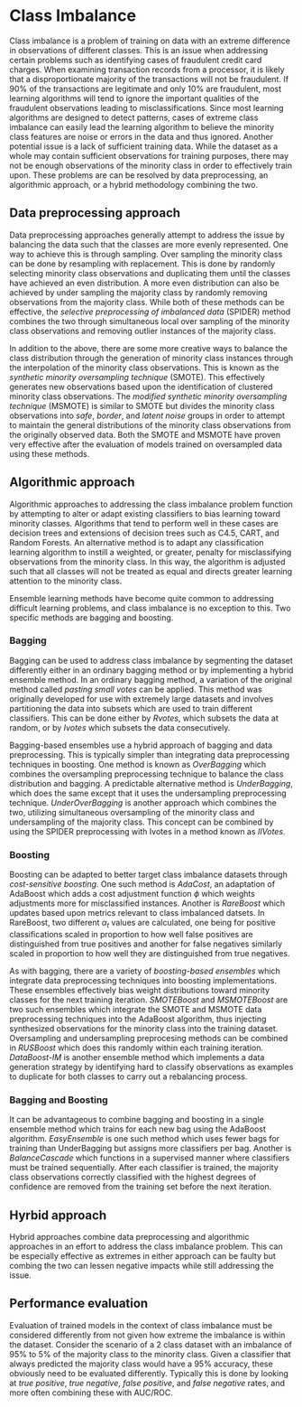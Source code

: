 # Class Imbalance

Class imbalance is a problem of training on data with an extreme difference in observations of different classes. This is an issue when addressing certain problems such as identifying cases of fraudulent credit card charges. When examining transaction records from a processor, it is likely that a disproportionate majority of the transactions will not be fraudulent. If 90% of the transactions are legitimate and only 10% are fraudulent, most learning algorithms will tend to ignore the important qualities of the fraudulent observations leading to misclassifications. Since most learning algorithms are designed to detect patterns, cases of extreme class imbalance can easily lead the learning algorithm to believe the minority class features are noise or errors in the data and thus ignored. Another potential issue is a lack of sufficient training data. While the dataset as a whole may contain sufficient observations for training purposes, there may not be enough observations of the minority class in order to effectively train upon. These problems are can be resolved by data preprocessing, an algorithmic approach, or a hybrid methodology combining the two.

## Data preprocessing approach

Data preprocessing approaches generally attempt to address the issue by balancing the data such that the classes are more evenly represented. One way to achieve this is through sampling. Over sampling the minority class can be done by resampling with replacement. This is done by randomly selecting minority class observations and duplicating them until the classes have achieved an even distribution. A more even distribution can also be achieved by under sampling the majority class by randomly removing observations from the majority class. While both of these methods can be effective, the _selective preprocessing of imbalanced data_ (SPIDER) method combines the two through simultaneous local over sampling of the minority class observations and removing outlier instances of the majority class.

In addition to the above, there are some more creative ways to balance the class distribution through the generation of minority class instances through the interpolation of the minority class observations. This is known as the _synthetic minority oversampling technique_ (SMOTE). This effectively generates new observations based upon the identification of clustered minority class observations. The _modified synthetic minority oversampling technique_ (MSMOTE) is similar to SMOTE but divides the minority class observations into _safe_, _border_, and _latent noise_ groups in order to attempt to maintain the general distributions of the minority class observations from the originally observed data. Both the SMOTE and MSMOTE have proven very effective after the evaluation of models trained on oversampled data using these methods. 

## Algorithmic approach

Algorithmic approaches to addressing the class imbalance problem function by attempting to alter or adapt existing classifiers to bias learning toward minority classes. Algorithms that tend to perform well in these cases are decision trees and extensions of decision trees such as C4.5, CART, and Random Forests. An alternative method is to adapt any classification learning algorithm to instill a weighted, or greater, penalty for misclassifying observations from the minority class. In this way, the algorithm is adjusted such that all classes will not be treated as equal and directs greater learning attention to the minority class.

Ensemble learning methods have become quite common to addressing difficult learning problems, and class imbalance is no exception to this. Two specific methods are bagging and boosting.

### Bagging

Bagging can be used to address class imbalance by segmenting the dataset differently either in an ordinary bagging method or by implementing a hybrid ensemble method. In an ordinary bagging method, a variation of the original method called _pasting small votes_ can be applied. This method was originally developed for use with extremely large datasets and involves partitioning the data into subsets which are used to train different classifiers. This can be done either by _Rvotes_, which subsets the data at random, or by _Ivotes_ which subsets the data consecutively.

Bagging-based ensembles use a hybrid approach of bagging and data preprocessing. This is typically simpler than integrating data preprocessing techniques in boosting. One method is known as _OverBagging_ which combines the oversampling preprocessing technique to balance the class distribution and bagging. A predictable alternative method is _UnderBagging_, which does the same except that it uses the undersampling preprocessing technique. _UnderOverBagging_ is another approach which combines the two, utilizing simultaneous oversampling of the minority class and undersampling of the majority class. This concept can be combined by using the SPIDER preprocessing with Ivotes in a method known as _IIVotes_.

### Boosting

Boosting can be adapted to better target class imbalance datasets through _cost-sensitive boosting_. One such method is _AdaCost_, an adaptation of AdaBoost which adds a cost adjustment function $\phi$ which weights adjustments more for  misclassified instances. Another is _RareBoost_ which updates based upon metrics relevant to class imbalanced datsets. In RareBoost, two different $\alpha_t$ values are calculated, one being for positive classifications scaled in proportion to how well false positives are distinguished from true positives and another for false negatives similarly scaled in proportion to how well they are distinguished from true negatives.

As with bagging, there are a variety of _boosting-based ensembles_ which integrate data preprocessing techniques into boosting implementations. These ensembles effectively bias weight distributions toward minority classes for the next training iteration. _SMOTEBoost_ and _MSMOTEBoost_ are two such ensembles which integrate the SMOTE and MSMOTE data preprocessing techniques into the AdaBoost algorithm, thus injecting synthesized observations for the minority class into the training dataset. Oversampling and undersampling preprocesing methods can be combined in _RUSBoost_ which does this randomly within each training iteration. _DataBoost-IM_ is another ensemble method which implements a data generation strategy by identifying hard to classify observations as examples to duplicate for both classes to carry out a rebalancing process.

### Bagging and Boosting

It can be advantageous to combine bagging and boosting in a single ensemble method which trains for each new bag using the AdaBoost algorithm. _EasyEnsemble_ is one such method which uses fewer bags for training than UnderBagging but assigns more classifiers per bag. Another is _BalanceCascade_ which functions in a supervised manner where classifiers must be trained sequentially. After each classifier is trained, the majority class observations correctly classified with the highest degrees of confidence are removed from the training set before the next iteration.

## Hyrbid approach

Hybrid approaches combine data preprocessing and algorithmic approaches in an effort to address the class imbalance problem. This can be especially effective as extremes in either approach can be faulty but combing the two can lessen negative impacts while still addressing the issue.

## Performance evaluation

Evaluation of trained models in the context of class imbalance must be considered differently from not given how extreme the imbalance is within the dataset. Consider the scenario of a 2 class dataset with an imbalance of 95% to 5% of the majority class to the minority class. Given a classifier that always predicted the majority class would have a 95% accuracy, these obviously need to be evaluated differently. Typically this is done by looking at _true positive_, _true negative_, _false positive_, and _false negative_ rates, and more often combining these with AUC/ROC.

